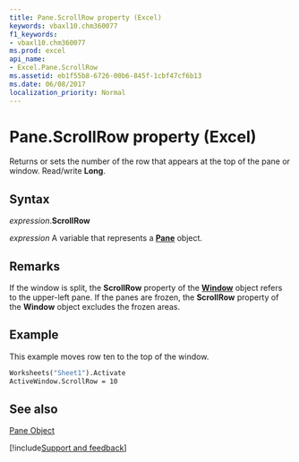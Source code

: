 ```yaml
---
title: Pane.ScrollRow property (Excel)
keywords: vbaxl10.chm360077
f1_keywords:
- vbaxl10.chm360077
ms.prod: excel
api_name:
- Excel.Pane.ScrollRow
ms.assetid: eb1f55b8-6726-00b6-845f-1cbf47cf6b13
ms.date: 06/08/2017
localization_priority: Normal
---
```



# Pane.ScrollRow property (Excel)

Returns or sets the number of the row that appears at the top of the pane or window. Read/write  **Long**.


## Syntax

_expression_.**ScrollRow**

_expression_ A variable that represents a **[Pane](Excel.Pane.md)** object.


## Remarks

If the window is split, the  **ScrollRow** property of the **[Window](Excel.Window.md)** object refers to the upper-left pane. If the panes are frozen, the **ScrollRow** property of the **Window** object excludes the frozen areas.


## Example

This example moves row ten to the top of the window.


```vb
Worksheets("Sheet1").Activate 
ActiveWindow.ScrollRow = 10
```


## See also


[Pane Object](Excel.Pane.md)

[!include[Support and feedback](~/includes/feedback-boilerplate.md)]